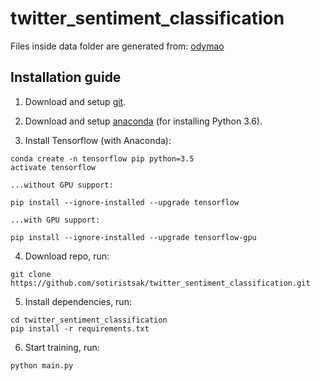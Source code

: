 # twitter_sentiment_classification

Files inside data folder are generated from: [odymao](https://github.com/odymao/Representations-for-linguistic-sentiment-content-using-computational-intelligence)



## Installation guide

1.  Download and setup [git](https://git-scm.com/downloads).
    

2.  Download and setup [anaconda](https://repo.anaconda.com/archive/Anaconda3-5.2.0-Windows-x86_64.exe) (for installing Python 3.6).
    

3.  Install Tensorflow (with Anaconda):
```
conda create -n tensorflow pip python=3.5
activate tensorflow
```
    ...without GPU support:
```
pip install --ignore-installed --upgrade tensorflow
```
    ...with GPU support:
```
pip install --ignore-installed --upgrade tensorflow-gpu 
```

4.  Download repo, run:

```
git clone https://github.com/sotiristsak/twitter_sentiment_classification.git
```

5.  Install dependencies, run:
```
cd twitter_sentiment_classification
pip install -r requirements.txt
```

6.  Start training, run:
```
python main.py
```
